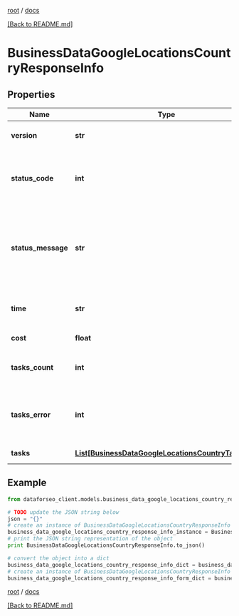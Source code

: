 [root](./../ "root") / [docs](./ "docs")

[[Back to README.md]](./../README.md "[Back to README.md]")

# BusinessDataGoogleLocationsCountryResponseInfo

## Properties

Name | Type | Description | Notes
------------ | ------------- | ------------- | -------------
**version** | **str** | the current version of the API | [optional]
**status_code** | **int** | general status code you can find the full list of the response codes here | [optional]
**status_message** | **str** | general informational message you can find the full list of general informational messages here | [optional]
**time** | **str** | total execution time, seconds | [optional]
**cost** | **float** | total tasks cost, USD | [optional]
**tasks_count** | **int** | the number of tasks in the tasks array | [optional]
**tasks_error** | **int** | the number of tasks in the tasks array returned with an error | [optional]
**tasks** | [**List[BusinessDataGoogleLocationsCountryTaskInfo]**](BusinessDataGoogleLocationsCountryTaskInfo.md) | array of tasks | [optional]

## Example

```python
from dataforseo_client.models.business_data_google_locations_country_response_info import BusinessDataGoogleLocationsCountryResponseInfo

# TODO update the JSON string below
json = "{}"
# create an instance of BusinessDataGoogleLocationsCountryResponseInfo from a JSON string
business_data_google_locations_country_response_info_instance = BusinessDataGoogleLocationsCountryResponseInfo.from_json(json)
# print the JSON string representation of the object
print BusinessDataGoogleLocationsCountryResponseInfo.to_json()

# convert the object into a dict
business_data_google_locations_country_response_info_dict = business_data_google_locations_country_response_info_instance.to_dict()
# create an instance of BusinessDataGoogleLocationsCountryResponseInfo from a dict
business_data_google_locations_country_response_info_form_dict = business_data_google_locations_country_response_info.from_dict(business_data_google_locations_country_response_info_dict)
```

  

[root](./../ "root") / [docs](./ "docs")

[[Back to README.md]](./../README.md "[Back to README.md]")